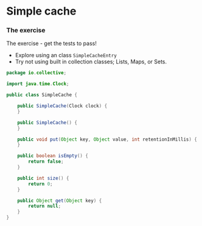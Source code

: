 # Simple cache

### The exercise

The exercise - get the tests to pass!

- Explore using an class `SimpleCacheEntry`
- Try not using built in collection classes; Lists, Maps, or Sets.

```java
package io.collective;

import java.time.Clock;

public class SimpleCache {

    public SimpleCache(Clock clock) {
    }

    public SimpleCache() {
    }

    public void put(Object key, Object value, int retentionInMillis) {
    }

    public boolean isEmpty() {
        return false;
    }

    public int size() {
        return 0;
    }

    public Object get(Object key) {
        return null;
    }
}
```


